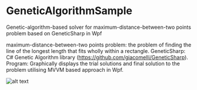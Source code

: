 # GeneticAlgorithmSample
Genetic-algorithm-based solver for maximum-distance-between-two points problem based on GeneticSharp in Wpf

maximum-distance-between-two points problem:
the problem of finding the line of the longest length that fits wholly within a rectangle.
GeneticSharp:
C# Genetic Algorithm library (https://github.com/giacomelli/GeneticSharp).
Program:
Graphically displays the trial solutions and final solution to the problem utilising MVVM based approach in Wpf.

![alt text](https://github.com/dtaylor-530/GeneticAlgorithmSample/tree/master/GeneticAlgorithmSample/SnapShot.png "Snapshot of program")
